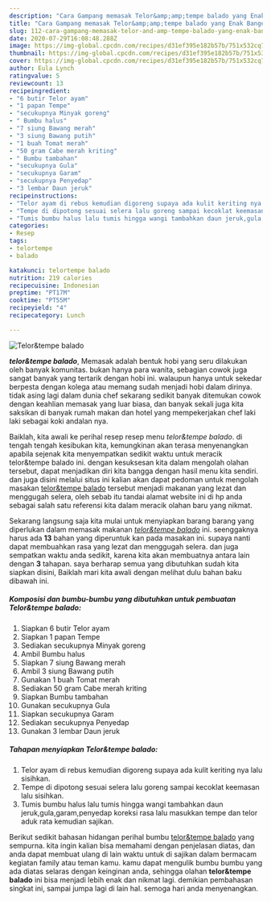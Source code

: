 ```yaml
---
description: "Cara Gampang memasak Telor&amp;amp;tempe balado yang Enak Banget"
title: "Cara Gampang memasak Telor&amp;amp;tempe balado yang Enak Banget"
slug: 112-cara-gampang-memasak-telor-and-amp-tempe-balado-yang-enak-banget
date: 2020-07-29T16:08:48.288Z
image: https://img-global.cpcdn.com/recipes/d31ef395e182b57b/751x532cq70/telortempe-balado-foto-resep-utama.jpg
thumbnail: https://img-global.cpcdn.com/recipes/d31ef395e182b57b/751x532cq70/telortempe-balado-foto-resep-utama.jpg
cover: https://img-global.cpcdn.com/recipes/d31ef395e182b57b/751x532cq70/telortempe-balado-foto-resep-utama.jpg
author: Eula Lynch
ratingvalue: 5
reviewcount: 13
recipeingredient:
- "6 butir Telor ayam"
- "1 papan Tempe"
- "secukupnya Minyak goreng"
- " Bumbu halus"
- "7 siung Bawang merah"
- "3 siung Bawang putih"
- "1 buah Tomat merah"
- "50 gram Cabe merah kriting"
- " Bumbu tambahan"
- "secukupnya Gula"
- "secukupnya Garam"
- "secukupnya Penyedap"
- "3 lembar Daun jeruk"
recipeinstructions:
- "Telor ayam di rebus kemudian digoreng supaya ada kulit keriting nya lalu sisihkan."
- "Tempe di dipotong sesuai selera lalu goreng sampai kecoklat keemasan lalu sisihkan."
- "Tumis bumbu halus lalu tumis hingga wangi tambahkan daun jeruk,gula,garam,penyedap koreksi rasa lalu masukkan tempe dan telor aduk rata kemudian sajikan."
categories:
- Resep
tags:
- telortempe
- balado

katakunci: telortempe balado 
nutrition: 219 calories
recipecuisine: Indonesian
preptime: "PT17M"
cooktime: "PT55M"
recipeyield: "4"
recipecategory: Lunch

---
```



![Telor&amp;tempe balado](https://img-global.cpcdn.com/recipes/d31ef395e182b57b/751x532cq70/telortempe-balado-foto-resep-utama.jpg)

<b><i>telor&amp;tempe balado</i></b>, Memasak adalah bentuk hobi yang seru dilakukan oleh banyak komunitas. bukan hanya para wanita, sebagian cowok juga sangat banyak yang tertarik dengan hobi ini. walaupun hanya untuk sekedar berpesta dengan kolega atau memang sudah menjadi hobi dalam dirinya. tidak asing lagi dalam dunia chef sekarang sedikit banyak ditemukan cowok dengan keahlian memasak yang luar biasa, dan banyak sekali juga kita saksikan di banyak rumah makan dan hotel yang mempekerjakan chef laki laki sebagai koki andalan nya.

Baiklah, kita awali ke perihal resep resep menu <i>telor&amp;tempe balado</i>. di tengah tengah kesibukan kita, kemungkinan akan terasa menyenangkan apabila sejenak kita menyempatkan sedikit waktu untuk meracik telor&amp;tempe balado ini. dengan kesuksesan kita dalam mengolah olahan tersebut, dapat menjadikan diri kita bangga dengan hasil menu kita sendiri. dan juga disini melalui situs ini kalian akan dapat pedoman untuk mengolah masakan <u>telor&amp;tempe balado</u> tersebut menjadi makanan yang lezat dan menggugah selera, oleh sebab itu tandai alamat website ini di hp anda sebagai salah satu referensi kita dalam meracik olahan baru yang nikmat.




Sekarang langsung saja kita mulai untuk menyiapkan barang barang yang diperlukan dalam memasak makanan <u><i>telor&amp;tempe balado</i></u> ini. seenggaknya harus ada <b>13</b> bahan yang diperuntuk kan pada masakan ini. supaya nanti dapat membuahkan rasa yang lezat dan menggugah selera. dan juga sempatkan waktu anda sedikit, karena kita akan membuatnya antara lain dengan <b>3</b> tahapan. saya berharap semua yang dibutuhkan sudah kita siapkan disini, Baiklah mari kita awali dengan melihat dulu bahan baku dibawah ini.

<!--inarticleads1-->

##### Komposisi dan bumbu-bumbu yang dibutuhkan untuk pembuatan Telor&amp;tempe balado:

1. Siapkan 6 butir Telor ayam
1. Siapkan 1 papan Tempe
1. Sediakan secukupnya Minyak goreng
1. Ambil  Bumbu halus
1. Siapkan 7 siung Bawang merah
1. Ambil 3 siung Bawang putih
1. Gunakan 1 buah Tomat merah
1. Sediakan 50 gram Cabe merah kriting
1. Siapkan  Bumbu tambahan
1. Gunakan secukupnya Gula
1. Siapkan secukupnya Garam
1. Sediakan secukupnya Penyedap
1. Gunakan 3 lembar Daun jeruk




<!--inarticleads2-->

##### Tahapan menyiapkan Telor&amp;tempe balado:

1. Telor ayam di rebus kemudian digoreng supaya ada kulit keriting nya lalu sisihkan.
1. Tempe di dipotong sesuai selera lalu goreng sampai kecoklat keemasan lalu sisihkan.
1. Tumis bumbu halus lalu tumis hingga wangi tambahkan daun jeruk,gula,garam,penyedap koreksi rasa lalu masukkan tempe dan telor aduk rata kemudian sajikan.




Berikut sedikit bahasan hidangan perihal bumbu <u>telor&amp;tempe balado</u> yang sempurna. kita ingin kalian bisa memahami dengan penjelasan diatas, dan anda dapat membuat ulang di lain waktu untuk di sajikan dalam bermacam kegiatan family atau teman kamu. kamu dapat mengulik bumbu bumbu yang ada diatas selaras dengan keinginan anda, sehingga olahan <b>telor&amp;tempe balado</b> ini bisa menjadi lebih enak dan nikmat lagi. demikian pembahasan singkat ini, sampai jumpa lagi di lain hal. semoga hari anda menyenangkan.
